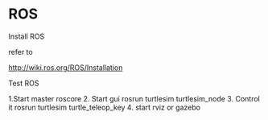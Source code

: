 # ROS

Install ROS 

refer to 

http://wiki.ros.org/ROS/Installation

Test ROS

1.Start master 
roscore
2. Start gui
rosrun turtlesim turtlesim_node
3. Control it 
rosrun turtlesim turtle_teleop_key
4. start rviz or gazebo



